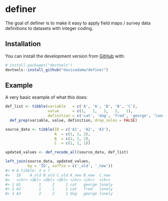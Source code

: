 
<!-- README.md is generated from README.Rmd. Please edit that file -->

# definer

<!-- badges: start -->

<!-- badges: end -->

The goal of definer is to make it easy to apply field maps / survey data
definitions to datasets with integer coding.

## Installation

You can install the development version from
[GitHub](https://github.com/) with:

``` r
# install.packages("devtools")
devtools::install_github("davisadamw/definer")
```

## Example

A very basic example of what this does:

``` r
def_list <- tibble(variable   = c('A', 'A', 'B', 'B', 'C'),
                   value      = c(1,   2,   1,   2,   1),
                   definition = c('cat', 'dog', 'fred', 'george', 'lonely')) %>%
  def_prep(variable, value, definition, drop_solos = FALSE)

source_data <- tibble(ID = c('A1', 'A2', 'A3'),
                      A  = c(1, 1, 2),
                      B  = c(2, 1, 2),
                      C  = c(1, 1, 1))

updated_values <- def_recode_all(source_data, def_list)

left_join(source_data, updated_values, 
          by = 'ID', suffix = c('_old', '_new'))
#> # A tibble: 3 x 7
#>   ID    A_old B_old C_old A_new B_new  C_new 
#>   <chr> <dbl> <dbl> <dbl> <chr> <chr>  <chr> 
#> 1 A1        1     2     1 cat   george lonely
#> 2 A2        1     1     1 cat   fred   lonely
#> 3 A3        2     2     1 dog   george lonely
```

